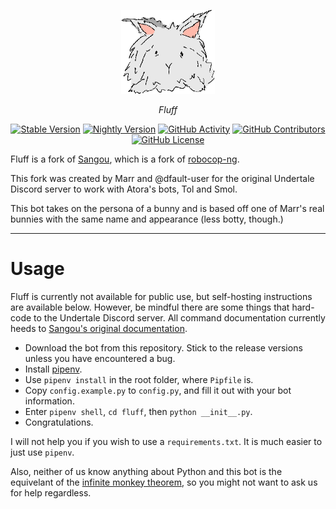 <p align="center">
    <a href="https://3gou.0ccu.lt"><picture><img width="150px" src="https://github.com/dfault-user/fluff/blob/master/fluff/assets/fluff.png"></picture></a>
</p>
<p align="center"><i>Fluff</i></p>

<p align="center"><a href="https://github.com/dfault-user/fluff/releases/latest"><img alt="Stable Version" src="https://img.shields.io/badge/Stable-0.3.2-cyan?labelColor=black"></a> <a href="https://codeload.github.com/dfault-user/fluff/zip/refs/heads/master"><img alt="Nightly Version" src="https://img.shields.io/badge/Nightly-0.4.0-lightpink?labelColor=white"></a> <a href="https://github.com/dfault-user/fluff/commits/master/"><img alt="GitHub Activity" src="https://img.shields.io/github/commit-activity/w/dfault-user/fluff?logo=github&color=white&labelColor=black&label=Commits"></a> <a href="https://github.com/dfault-user/fluff/graphs/contributors"><img alt="GitHub Contributors" src="https://img.shields.io/github/contributors/dfault-user/fluff?color=lightpink&labelColor=white&label=Contribs"></a> <a href="https://github.com/dfault-user/fluff/blob/master/LICENSE"><img alt="GitHub License" src="https://img.shields.io/github/license/dfault-user/fluff?color=cyan&labelColor=black&label=License"></a></p>

Fluff is a fork of [Sangou](https://github.com/dfault-user/fluff), which is a fork of [robocop-ng](https://github.com/reswitched/robocop-ng). 

This fork was created by Marr and @dfault-user for the original Undertale Discord server to work with Atora's bots, Tol and Smol.

This bot takes on the persona of a bunny and is based off one of Marr's real bunnies with the same name and appearance (less botty, though.)

---

# Usage

Fluff is currently not available for public use, but self-hosting instructions are available below. However, be mindful there are some things that hard-code to the Undertale Discord server. All command documentation currently heeds to [Sangou's original documentation](https://3gou.0ccu.lt/).

- Download the bot from this repository. Stick to the release versions unless you have encountered a bug.
- Install [pipenv](https://pipenv.pypa.io/en/latest/).
- Use `pipenv install` in the root folder, where `Pipfile` is.
- Copy `config.example.py` to `config.py`, and fill it out with your bot information.
- Enter `pipenv shell`, `cd fluff`, then `python __init__.py`.
- Congratulations.

I will not help you if you wish to use a `requirements.txt`. It is much easier to just use `pipenv`. 

Also, neither of us know anything about Python and this bot is the equivelant of the [infinite monkey theorem](https://en.wikipedia.org/wiki/Infinite_monkey_theorem), so you might not want to ask us for help regardless.
